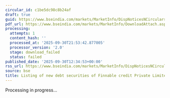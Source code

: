 ```yaml
---
circular_id: c1be5dc98c8b24af
draft: true
guid: https://www.bseindia.com/markets/MarketInfo/DispNoticesNCirculars.aspx?Noticeid={86E6CCC0-4796-4560-B9E8-E7678EEFD869}&noticeno=20250930-42&dt=09/30/2025&icount=42&totcount=114&flag=0
pdf_url: https://www.bseindia.com/markets/MarketInfo/DownloadAttach.aspx?id=20250930-42&attachedId=
processing:
  attempts: 1
  content_hash: ''
  processed_at: '2025-09-30T21:53:42.877005'
  processor_version: '2.0'
  stage: download_failed
  status: failed
published_date: '2025-09-30T12:34:53+00:00'
rss_url: https://www.bseindia.com/markets/MarketInfo/DispNoticesNCirculars.aspx?Noticeid={86E6CCC0-4796-4560-B9E8-E7678EEFD869}&noticeno=20250930-42&dt=09/30/2025&icount=42&totcount=114&flag=0
source: bse
title: Listing of new debt securities of Finnable credit Private Limited
---
```


Processing in progress...